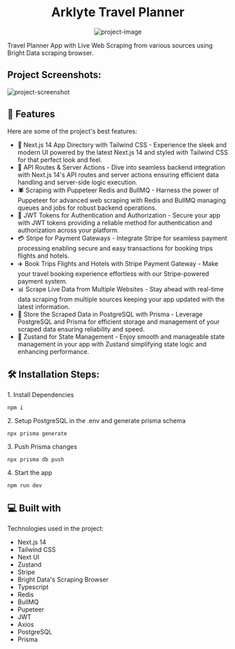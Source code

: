 <h1 align="center" id="title">Arklyte Travel Planner</h1>

<p align="center"><img src="https://socialify.git.ci/koolkishan/nextjs-travel-planner/image?font=Raleway&amp;forks=1&amp;language=1&amp;name=1&amp;owner=1&amp;pattern=Solid&amp;pulls=1&amp;stargazers=1&amp;theme=Dark" alt="project-image"></p>

<p id="description">Travel Planner App with Live Web Scraping from various sources using Bright Data scraping browser.</p>

<h2>Project Screenshots:</h2>

<img src="https://github.com/koolkishan/nextjs-travel-planner/blob/main/screenshots/ARKLYTE%20(3).png" alt="project-screenshot" >

<h2>🧐 Features</h2>

Here are some of the project's best features:

- 🚀 Next.js 14 App Directory with Tailwind CSS - Experience the sleek and modern UI powered by the latest Next.js 14 and styled with Tailwind CSS for that perfect look and feel.
- 🔗 API Routes & Server Actions - Dive into seamless backend integration with Next.js 14's API routes and server actions ensuring efficient data handling and server-side logic execution.
- 🕷 Scraping with Puppeteer Redis and BullMQ - Harness the power of Puppeteer for advanced web scraping with Redis and BullMQ managing queues and jobs for robust backend operations.
- 🔑 JWT Tokens for Authentication and Authorization - Secure your app with JWT tokens providing a reliable method for authentication and authorization across your platform.
- 💳 Stripe for Payment Gateways - Integrate Stripe for seamless payment processing enabling secure and easy transactions for booking trips flights and hotels.
- ✈️ Book Trips Flights and Hotels with Stripe Payment Gateway - Make your travel booking experience effortless with our Stripe-powered payment system.
- 📊 Scrape Live Data from Multiple Websites - Stay ahead with real-time data scraping from multiple sources keeping your app updated with the latest information.
- 💾 Store the Scraped Data in PostgreSQL with Prisma - Leverage PostgreSQL and Prisma for efficient storage and management of your scraped data ensuring reliability and speed.
- 🔄 Zustand for State Management - Enjoy smooth and manageable state management in your app with Zustand simplifying state logic and enhancing performance.

<h2>🛠️ Installation Steps:</h2>

<p>1. Install Dependencies</p>

```
npm i
```

<p>2. Setup PostgreSQL in the .env and generate prisma schema</p>

```
npx prisma generate
```

<p>3. Push Prisma changes</p>

```
npx prisma db push
```

<p>4. Start the app</p>

```
npm run dev
```

<h2>💻 Built with</h2>

Technologies used in the project:

- Next.js 14
- Tailwind CSS
- Next UI
- Zustand
- Stripe
- Bright Data's Scraping Browser
- Typescript
- Redis
- BullMQ
- Pupeteer
- JWT
- Axios
- PostgreSQL
- Prisma
